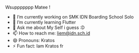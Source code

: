Wsuppppppp Matee !

- 🔭 I’m currently working on SMK IDN Boarding School Solo
- 🌱 I’m currently learning Flutter
- 💬 Ask me about My Self i guess :D
- 📫 How to reach me: liem@idn.sch.id
- 😄 Pronouns: Kratos
- ⚡ Fun fact: Iam Kratos fr
